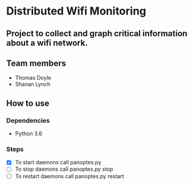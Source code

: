 # Distributed Wifi Monitoring

## Project to collect and graph critical information about a wifi network.

## Team members

* Thomas Doyle
* Shanan Lynch



## How to use

### Dependencies

* Python 3.6

### Steps

* [X] To start daemons call panoptes.py
* [ ] To stop daemons call panoptes.py stop
* [ ] To restart daemons call panoptes.py restart
